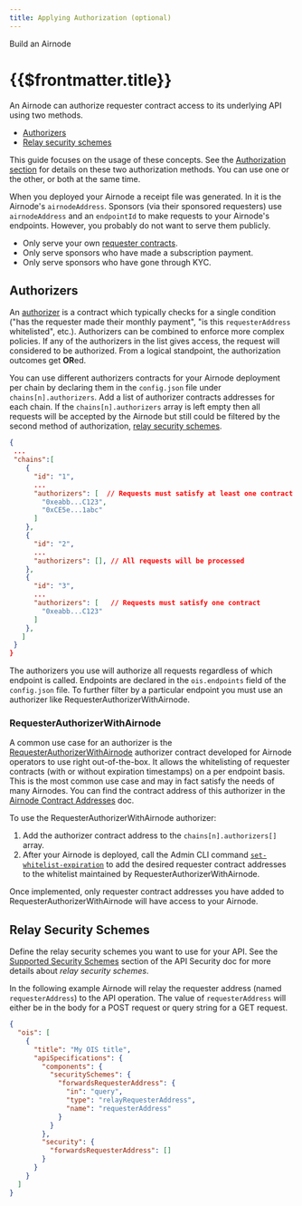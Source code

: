 ```yaml
---
title: Applying Authorization (optional)
---
```


<TitleSpan>Build an Airnode</TitleSpan>

# {{$frontmatter.title}}

<VersionWarning/>

<TocHeader /> <TOC class="table-of-contents" :include-level="[2,3]" />

An Airnode can authorize requester contract access to its underlying API using two methods.

- [Authorizers](apply-auth.md#authorizers)
- [Relay security schemes](apply-auth.md#relay-security-schemes)

This guide focuses on the usage of these concepts. See the [Authorization section](../../../concepts/authorization.md) for details on these two authorization methods. You can use one or the other, or both at the same time.

When you deployed your Airnode a receipt file was generated. In it is the Airnode's `airnodeAddress`. Sponsors (via their sponsored requesters) use `airnodeAddress` and an `endpointId` to make requests to your Airnode's endpoints. However, you probably do not want to serve them publicly.

- Only serve your own [requester contracts](../../../grp-developers/requesters-sponsors.md).
- Only serve sponsors who have made a subscription payment.
- Only serve sponsors who have gone through KYC.

## Authorizers

An [authorizer](../../../concepts/authorization.md) is a contract which typically checks for a single condition ("has the requester made their monthly payment", "is this `requesterAddress` whitelisted", etc.). Authorizers can be combined to enforce more complex policies. If any of the authorizers in the list gives access, the request will considered to be authorized. From a logical standpoint, the authorization outcomes get **OR**ed.

You can use different authorizers contracts for your Airnode deployment per chain by declaring them in the `config.json` file under `chains[n].authorizers`. Add a list of authorizer contracts addresses for each chain. If the `chains[n].authorizers` array is left empty then all requests will be accepted by the Airnode but still could be filtered by the second method of authorization, [relay security schemes](./apply-auth.md#relay-security-schemes).

```json
{
 ...
 "chains":[
    {
      "id": "1",
      ...
      "authorizers": [  // Requests must satisfy at least one contract
        "0xeabb...C123",
        "0xCE5e...1abc"
      ]
    },
    {
      "id": "2",
      ...
      "authorizers": [], // All requests will be processed
    },
    {
      "id": "3",
      ...
      "authorizers": [   // Requests must satisfy one contract
        "0xeabb...C123"
      ]
    },
   ]
 }
}
```

The authorizers you use will authorize all requests regardless of which endpoint is called. Endpoints are declared in the `ois.endpoints` field of the `config.json` file. To further filter by a particular endpoint you must use an authorizer like RequesterAuthorizerWithAirnode.

### RequesterAuthorizerWithAirnode

A common use case for an authorizer is the [RequesterAuthorizerWithAirnode](../../../concepts/authorization.md#requesterauthorizerwithairnode) authorizer contract developed for Airnode operators to use right out-of-the-box. It allows the whitelisting of requester contracts (with or without expiration timestamps) on a per endpoint basis. This is the most common use case and may in fact satisfy the needs of many Airnodes. You can find the contract address of this authorizer in the [Airnode Contract Addresses](../../../reference/airnode-addresses.md) doc.

To use the RequesterAuthorizerWithAirnode authorizer:

1. Add the authorizer contract address to the `chains[n].authorizers[]` array.
2. After your Airnode is deployed, call the Admin CLI command [`set-whitelist-expiration`](../../../reference/packages/admin-cli.md#set-whitelist-expiration) to add the desired requester contract addresses to the whitelist maintained by RequesterAuthorizerWithAirnode.

Once implemented, only requester contract addresses you have added to RequesterAuthorizerWithAirnode will have access to your Airnode.

## Relay Security Schemes

Define the relay security schemes you want to use for your API. See the [Supported Security Schemes](./api-security.md#supported-security-schemes) section of the API Security doc for more details about _relay security schemes_.

In the following example Airnode will relay the requester address (named `requesterAddress`) to the API operation. The value of `requesterAddress` will either be in the body for a POST request or query string for a GET request.

```json
{
  "ois": [
    {
      "title": "My OIS title",
      "apiSpecifications": {
        "components": {
          "securitySchemes": {
            "forwardsRequesterAddress": {
              "in": "query",
              "type": "relayRequesterAddress",
              "name": "requesterAddress"
            }
          }
        },
        "security": {
          "forwardsRequesterAddress": []
        }
      }
    }
  ]
}
```
